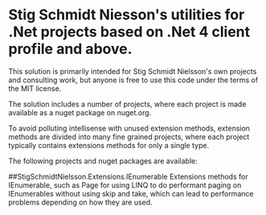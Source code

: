 # Stig Schmidt Niesson's utilities for .Net projects based on .Net 4 client profile and above.
This solution is primarily intended for Stig Schmidt Nielsson's own projects and consulting work, but anyone is free to use this code under the terms of the MIT license.

The solution includes a number of projects, where each project is made available as a nuget package on nuget.org.

To avoid polluting intellisense with unused extension methods, extension methods are divided into many fine grained projects, where each project typically contains extensions methods for only a single type.

The following projects and nuget packages are available:

##StigSchmidtNielsson.Extensions.IEnumerable
Extensions methods for IEnumerable<T>, such as Page for using LINQ to do performant paging on IEnumerables without using skip and take, which can lead to performance problems depending on how they are used.
